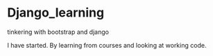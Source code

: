 # Django_learning
tinkering with bootstrap and django


I have started. By learning from courses and looking at working code.
